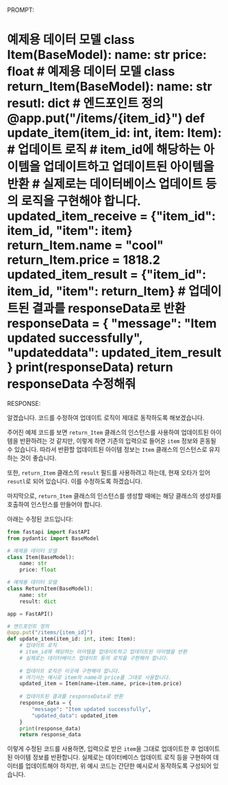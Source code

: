 PROMPT:

# 예제용 데이터 모델 class Item(BaseModel): name: str price: float # 예제용 데이터 모델 class return\_Item(BaseModel): name: str resutl: dict # 엔드포인트 정의 @app.put("/items/{item\_id}") def update\_item(item\_id: int, item: Item): # 업데이트 로직 # item\_id에 해당하는 아이템을 업데이트하고 업데이트된 아이템을 반환 # 실제로는 데이터베이스 업데이트 등의 로직을 구현해야 합니다. updated\_item\_receive = {"item\_id": item\_id, "item": item} return\_Item.name = "cool" return\_Item.price = 1818.2 updated\_item\_result = {"item\_id": item\_id, "item": return\_Item} # 업데이트된 결과를 responseData로 반환 responseData = { "message": "Item updated successfully", "updateddata": updated\_item\_result } print(responseData) return responseData 수정해줘

RESPONSE:

알겠습니다. 코드를 수정하여 업데이트 로직이 제대로 동작하도록 해보겠습니다.

주어진 예제 코드를 보면 `return_Item` 클래스의 인스턴스를 사용하여 업데이트된 아이템을 반환하려는 것 같지만, 이렇게 하면 기존의 입력으로 들어온 `item` 정보와 혼동될 수 있습니다. 따라서 반환할 업데이트된 아이템 정보는 `Item` 클래스의 인스턴스로 유지하는 것이 좋습니다.

또한, `return_Item` 클래스의 `result` 필드를 사용하려고 하는데, 현재 오타가 있어 `resutl`로 되어 있습니다. 이를 수정하도록 하겠습니다.

마지막으로, `return_Item` 클래스의 인스턴스를 생성할 때에는 해당 클래스의 생성자를 호출하여 인스턴스를 만들어야 합니다.

아래는 수정된 코드입니다:

```python
from fastapi import FastAPI
from pydantic import BaseModel

# 예제용 데이터 모델
class Item(BaseModel):
    name: str
    price: float

# 예제용 데이터 모델
class ReturnItem(BaseModel):
    name: str
    result: dict

app = FastAPI()

# 엔드포인트 정의
@app.put("/items/{item_id}")
def update_item(item_id: int, item: Item):
    # 업데이트 로직
    # item_id에 해당하는 아이템을 업데이트하고 업데이트된 아이템을 반환
    # 실제로는 데이터베이스 업데이트 등의 로직을 구현해야 합니다.
    
    # 업데이트 로직은 이곳에 구현해야 합니다.
    # 여기서는 예시로 item의 name과 price를 그대로 사용합니다.
    updated_item = Item(name=item.name, price=item.price)
    
    # 업데이트된 결과를 responseData로 반환
    response_data = {
        "message": "Item updated successfully",
        "updated_data": updated_item
    }
    print(response_data)
    return response_data
```

이렇게 수정된 코드를 사용하면, 입력으로 받은 `item`을 그대로 업데이트한 후 업데이트된 아이템 정보를 반환합니다. 실제로는 데이터베이스 업데이트 로직 등을 구현하여 데이터를 업데이트해야 하지만, 위 예시 코드는 간단한 예시로서 동작하도록 구성되어 있습니다.